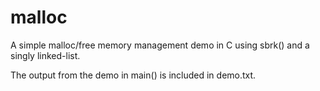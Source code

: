 # malloc
A simple malloc/free memory management demo in C using sbrk() and a singly linked-list.

The output from the demo in main() is included in demo.txt.
